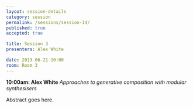 ```yaml
---
layout: session-details
category: session
permalink: /sessions/session-14/
published: true
accepted: true

title: Session 3
presenters: Alex White

date: 2013-06-21 10:00
room: Room 3
---
```


**10:00am: Alex White**
_Approaches to generative composition with modular synthesisers_

Abstract goes here.
